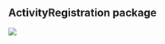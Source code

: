 ## ActivityRegistration package
![](https://www.plantuml.com/plantuml/png/dP1DJeKm4CVtFSMiJNe1u-AXoTjgz0HZEy66Vf1sQaAKkmi1AfBYuYtd__7hT2w9CN9sLlIeEcm9hkYC7Ru4WBAOqZf3cPy-ZDLbUaJVDKg5x5cCea0QnURJy0xpPdnhQTDhsLTgJUA8R8A7KZot0HetltiFLnkG9sKKK8y7AOyBd2JlfkGYK2Jz7s__Sm1ydqt5wz9_44TfkMZ5s4xxgy33jvIrQZrIWPGI19bx2OLmQApsrYxRlU3WoFDpr1HlEVk-FtD7SI6lixC_)